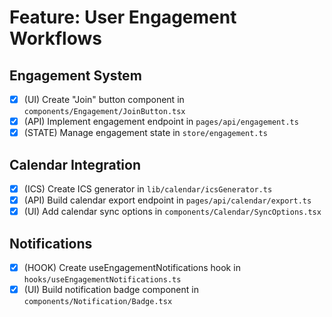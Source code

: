 # Feature: User Engagement Workflows

## Engagement System
- [x] (UI) Create "Join" button component in `components/Engagement/JoinButton.tsx`
- [x] (API) Implement engagement endpoint in `pages/api/engagement.ts`
- [x] (STATE) Manage engagement state in `store/engagement.ts`

## Calendar Integration
- [x] (ICS) Create ICS generator in `lib/calendar/icsGenerator.ts`
- [x] (API) Build calendar export endpoint in `pages/api/calendar/export.ts`
- [x] (UI) Add calendar sync options in `components/Calendar/SyncOptions.tsx`

## Notifications
- [x] (HOOK) Create useEngagementNotifications hook in `hooks/useEngagementNotifications.ts`
- [x] (UI) Build notification badge component in `components/Notification/Badge.tsx`